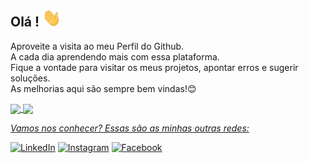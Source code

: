 
<h2> Olá ! <img src="https://github.com/ABSphreak/ABSphreak/blob/master/gifs/Hi.gif" width="30px"></h2>



Aproveite a visita ao meu Perfil do Github.<br>
A cada dia aprendendo mais com essa plataforma. <br>
Fique a vontade para visitar os meus projetos, apontar erros e sugerir soluções.<br>
As melhorias aqui são sempre bem vindas!😊
<div>
  <a href="https://github.com/JessicaKAmaral">
  <img height="180em"   align="center" src="https://github-readme-stats.vercel.app/api?username=JessicaKAmaral&show_icons=true&theme=react&include_all_commits=true&count_private=true"/>
  
  
  <img height="180em"   align="center" src="https://media.giphy.com/media/du3J3cXyzhj75IOgvA/giphy.gif"/>
 

  <div>
    
  
 <i> Vamos nos conhecer? Essas são as minhas outras redes: </i>
 <div>
<a href="https://www.linkedin.com/in/j%C3%A9ssica-amaral-0b374147/" target="_blank"><img src="https://img.shields.io/badge/LinkedIn-%230077B5.svg?&style=flat-square&logo=linkedin&logoColor=white" alt="LinkedIn"></a>
<a href="https://www.instagram.com/jessicakamaral/" target="_blank"><img src="https://img.shields.io/badge/Instagram-%23E4405F.svg?&style=flat-square&logo=instagram&logoColor=white" alt="Instagram"></a>
<a href="https://www.facebook.com/jessicakenia.amaral" target="_blank"><img src="https://img.shields.io/badge/Facebook-%231877F2.svg?&style=flat-square&logo=facebook&logoColor=white" alt="Facebook"></a>



